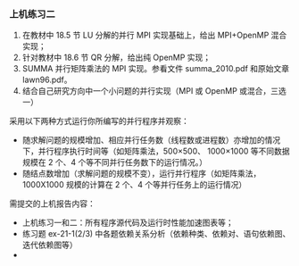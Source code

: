 ### 上机练习二

1. 在教材中 18.5 节 LU 分解的并行 MPI 实现基础上，给出 MPI+OpenMP 混合实现；
2. 针对教材中 18.6 节 QR 分解，给出纯 OpenMP 实现；
3. SUMMA 并行矩阵乘法的 MPI 实现。参看文件 summa_2010.pdf 和原始文章 lawn96.pdf。
4. 结合自己研究方向中一个小问题的并行实现（MPI 或 OpenMP 或混合，三选一）

采用以下两种方式运行你所编写的并行程序并观察：

- 随求解问题的规模增加、相应并行任务数（线程数或进程数）亦增加的情况下，并行程序执行时间等（如矩阵乘法，500×500、 1000×1000 等不同数据规模在 2 个、4 个等不同并行任务数下的运行情况。）
- 随结点数增加（求解问题的规模不变），运行并行程序（如矩阵乘法，1000X1000 规模的计算在 2 个、4 个等并行任务上的运行情况）

需提交的上机报告内容：

- 上机练习一和二：所有程序源代码及运行时性能加速图表等；
- 练习题 ex-21-1(2/3) 中各题依赖关系分析（依赖种类、依赖对、语句依赖图、迭代依赖图等）
- 
